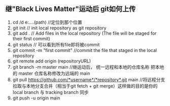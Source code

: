 ## 继"Black Lives Matter"运动后 git如何上传

1. cd /d e:....(path)  //定位到那个位置
2. git init    // init local repository as git repository
3. git add .   // Add files in the local repository (The file will be staged for their first commit)
4. git status // 可以看到所有file即将被commit
5. git commit -m "first commit" //commit the file that staged in the local repository
6. git remote add origin (repositoryURL)
7. git branch -m master main //继运动后， 统一远程和本地的仓库名称 把本地的 master 仓库名称修改为远端的 main
8. git pull https://github.com/*username*/*repository*.git main  //将远程分支拉取与本地分支合并（相当于git fetch + git merge）这样做的目的是你的local branch 与 tracking branch 同步
9. git push -u origin main